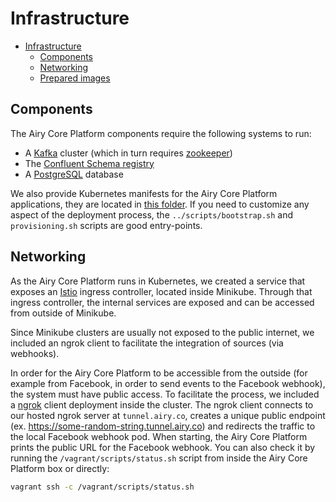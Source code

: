 # Infrastructure

- [Infrastructure](#infrastructure)
  - [Components](#components)
  - [Networking](#networking)
  - [Prepared images](#prepared-images)

## Components

The Airy Core Platform components require the following systems to run:

- A [Kafka](https://kafka.apache.org) cluster (which in turn requires [zookeeper](https://zookeeper.apache.org))
- The [Confluent Schema registry](https://github.com/confluentinc/schema-registry)
- A [PostgreSQL](https://www.postgresql.org/) database

We also provide Kubernetes manifests for the Airy Core Platform applications,
they are located in [this folder](/infrastructure/deployments). If you need to
customize any aspect of the deployment process, the `../scripts/bootstrap.sh`
and `provisioning.sh` scripts are good entry-points.

## Networking

As the Airy Core Platform runs in Kubernetes, we created a service that exposes
an [Istio](https://istio.io/) ingress controller, located inside Minikube.
Through that ingress controller, the internal services are exposed and can be
accessed from outside of Minikube.

Since Minikube clusters are usually not exposed to the public internet, we
included an ngrok client to facilitate the integration of sources (via
webhooks).

In order for the Airy Core Platform to be accessible from the outside (for
example from Facebook, in order to send events to the Facebook webhook), the
system must have public access. To facilitate the process, we included a
[ngrok](https://ngrok.com/) client deployment inside the cluster. The ngrok
client connects to our hosted ngrok server at `tunnel.airy.co`, creates a unique
public endpoint (ex. https://some-random-string.tunnel.airy.co) and redirects
the traffic to the local Facebook webhook pod. When starting, the Airy Core
Platform prints the public URL for the Facebook webhook. You can also check it
by running the `/vagrant/scripts/status.sh` script from inside the Airy Core
Platform box or directly:
```sh
vagrant ssh -c /vagrant/scripts/status.sh
```
